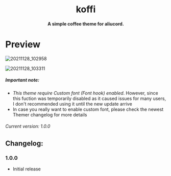 <h1 align="center">
  koffi
</h1>

<h4 align="center">A simple coffee theme for aliucord.</h4>

# Preview

![20211128_102958](https://user-images.githubusercontent.com/92243378/143729399-0a8c0b1c-e829-407f-b069-c26319b1a16d.png)

![20211128_103311](https://user-images.githubusercontent.com/92243378/143729404-a08c3324-deb2-41a6-bbda-9e1db2d3632e.png)

##### **Important note**: 
- *This theme require Custom font (Font hook) enabled*. However, since this fuction was temporarily disabled as it caused issues for many users, I don't recommended using it until the new update arrive
- In case you really want to enable custom font, please check the newest Themer changelog for more details
###### Current version: 1.0.0
## Changelog:
### 1.0.0
- Initial release
